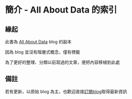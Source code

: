 # 簡介 - All About Data 的索引

## 緣起

此書為 [All About Data](https://data.leafwind.tw) blog 的副本

因為 blog 並沒有階層式概念，僅有標籤

為了更好的整理、分類以前寫過的文章，便把內容移植到此處

## 備註

若有更新，以原始 blog 為主，也歡迎直接[訂閱blog](https://upscri.be/5b93c7/)取得最新資訊 